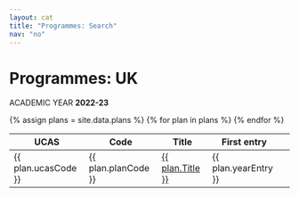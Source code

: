 ```yaml
---
layout: cat
title: "Programmes: Search"
nav: "no"
---
```


# Programmes: UK
<p class="strapline">ACADEMIC YEAR <b>2022-23</b></p>

<table class="table table-sm notXFullWidth table-hover">
  <thead class="thead-dark">
    <tr>
      <th scope="col">UCAS</th>
      <th scope="col">Code</th>
      <th scope="col">Title</th>
      <th scope="col">First entry</th>
      <th scope="col"> </th>
    </tr>
  </thead>
  <tbody>
    {% assign plans = site.data.plans %}
    {% for plan in plans %}
    <tr>
      <td>{{ plan.ucasCode }}</td>
      <td>{{ plan.planCode }}</td>
      <td><a href="plan1.html" class="stretched-linkX">{{ plan.Title }}</a></td>
      <td>{{ plan.yearEntry }}</td>
      <td class="right"><i class="fas fa-chevron-circle-right"></i></td>
    </tr>
    {% endfor %}
  </tbody>
</table>
